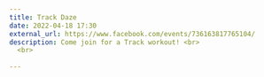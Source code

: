 ```yaml
---
title: Track Daze
date: 2022-04-18 17:30
external_url: https://www.facebook.com/events/736163817765104/
description: Come join for a Track workout! <br>
  <br>
  
---
```

